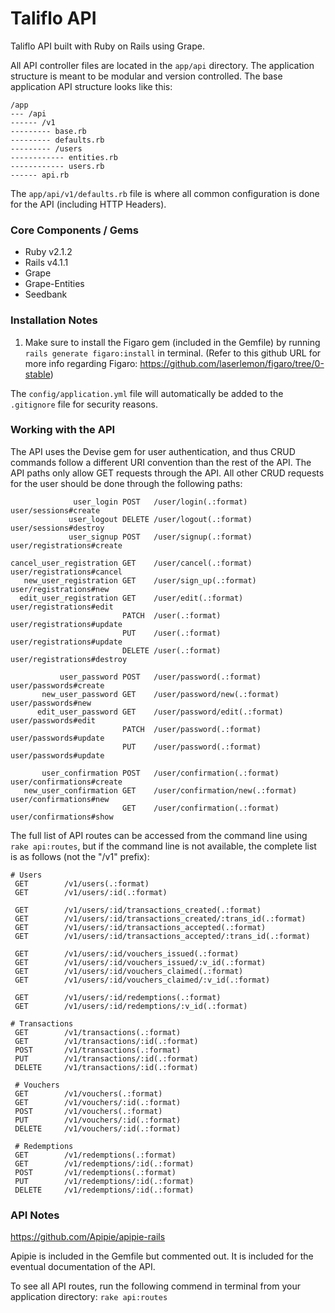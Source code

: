Taliflo API
===============

Taliflo API built with Ruby on Rails using Grape.

All API controller files are located in the ```app/api``` directory. The application structure is meant to be modular and version controlled. The base application API structure looks like this:

```
/app
--- /api
------ /v1
--------- base.rb
--------- defaults.rb
--------- /users
------------ entities.rb
------------ users.rb
------ api.rb
```

The ```app/api/v1/defaults.rb``` file is where all common configuration is done for the API (including HTTP Headers).

### Core Components / Gems

- Ruby v2.1.2
- Rails v4.1.1
- Grape
- Grape-Entities
- Seedbank


### Installation Notes

1) Make sure to install the Figaro gem (included in the Gemfile) by running ```rails generate figaro:install``` in terminal. (Refer to this github URL for more info regarding Figaro: https://github.com/laserlemon/figaro/tree/0-stable)

The ```config/application.yml``` file will automatically be added to the ```.gitignore``` file for security reasons.


### Working with the API
The API uses the Devise gem for user authentication, and thus CRUD commands follow a different URI convention than the rest of the API. The API paths only allow GET requests through the API. All other CRUD requests for the user should be done through the following paths:

```
              user_login POST   /user/login(.:format)            user/sessions#create
             user_logout DELETE /user/logout(.:format)           user/sessions#destroy
             user_signup POST   /user/signup(.:format)           user/registrations#create

cancel_user_registration GET    /user/cancel(.:format)           user/registrations#cancel
   new_user_registration GET    /user/sign_up(.:format)          user/registrations#new
  edit_user_registration GET    /user/edit(.:format)             user/registrations#edit
                         PATCH  /user(.:format)                  user/registrations#update
                         PUT    /user(.:format)                  user/registrations#update
                         DELETE /user(.:format)                  user/registrations#destroy

           user_password POST   /user/password(.:format)         user/passwords#create
       new_user_password GET    /user/password/new(.:format)     user/passwords#new
      edit_user_password GET    /user/password/edit(.:format)    user/passwords#edit
                         PATCH  /user/password(.:format)         user/passwords#update
                         PUT    /user/password(.:format)         user/passwords#update

       user_confirmation POST   /user/confirmation(.:format)     user/confirmations#create
   new_user_confirmation GET    /user/confirmation/new(.:format) user/confirmations#new
                         GET    /user/confirmation(.:format)     user/confirmations#show
```

The full list of API routes can be accessed from the command line using ```rake api:routes```, but if the command line is not available, the complete list is as follows (not the "/v1" prefix):

```
# Users
 GET        /v1/users(.:format)
 GET        /v1/users/:id(.:format)

 GET        /v1/users/:id/transactions_created(.:format)
 GET        /v1/users/:id/transactions_created/:trans_id(.:format)
 GET        /v1/users/:id/transactions_accepted(.:format)
 GET        /v1/users/:id/transactions_accepted/:trans_id(.:format)

 GET        /v1/users/:id/vouchers_issued(.:format)
 GET        /v1/users/:id/vouchers_issued/:v_id(.:format)
 GET        /v1/users/:id/vouchers_claimed(.:format)
 GET        /v1/users/:id/vouchers_claimed/:v_id(.:format)

 GET        /v1/users/:id/redemptions(.:format)
 GET        /v1/users/:id/redemptions/:v_id(.:format)

# Transactions
 GET        /v1/transactions(.:format)
 GET        /v1/transactions/:id(.:format)
 POST       /v1/transactions(.:format)
 PUT        /v1/transactions/:id(.:format)
 DELETE     /v1/transactions/:id(.:format)

 # Vouchers
 GET        /v1/vouchers(.:format)
 GET        /v1/vouchers/:id(.:format)
 POST       /v1/vouchers(.:format)
 PUT        /v1/vouchers/:id(.:format)
 DELETE     /v1/vouchers/:id(.:format)

 # Redemptions
 GET        /v1/redemptions(.:format)
 GET        /v1/redemptions/:id(.:format)
 POST       /v1/redemptions(.:format)
 PUT        /v1/redemptions/:id(.:format)
 DELETE     /v1/redemptions/:id(.:format)
```


### API Notes

https://github.com/Apipie/apipie-rails

Apipie is included in the Gemfile but commented out. It is included for the eventual documentation of the API.

To see all API routes, run the following commend in terminal from your application directory: ```rake api:routes```
